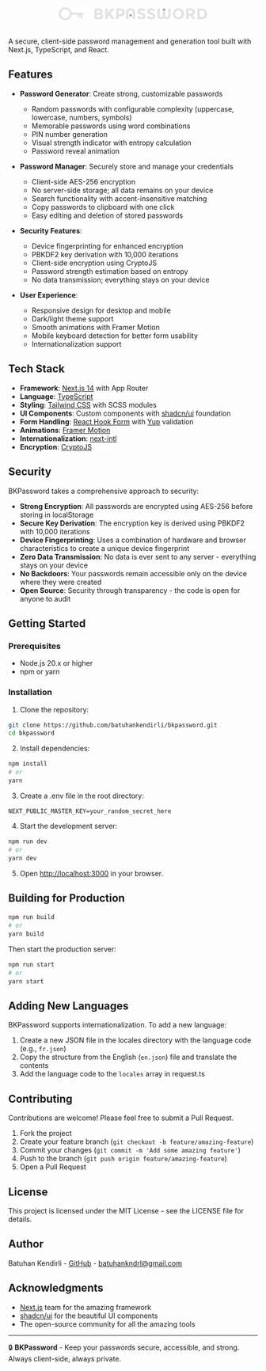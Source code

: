 <div align="center">
  <picture>
    <source media="(prefers-color-scheme: dark)" srcset="https://github.com/batuhankendirli/bkpassword/raw/main/public/assets/svgs/logo/bkpassword.svg">
    <source media="(prefers-color-scheme: light)" srcset="https://github.com/batuhankendirli/bkpassword/raw/main/public/assets/svgs/logo/bkpassword-light.svg">
    <img alt="BKPassword Logo" src="https://github.com/batuhankendirli/bkpassword/raw/main/public/assets/svgs/logo/bkpassword.svg" width="300">
  </picture>
  <br />
  <br />
</div>

A secure, client-side password management and generation tool built with Next.js, TypeScript, and React.

## Features

- **Password Generator**: Create strong, customizable passwords

  - Random passwords with configurable complexity (uppercase, lowercase, numbers, symbols)
  - Memorable passwords using word combinations
  - PIN number generation
  - Visual strength indicator with entropy calculation
  - Password reveal animation

- **Password Manager**: Securely store and manage your credentials

  - Client-side AES-256 encryption
  - No server-side storage; all data remains on your device
  - Search functionality with accent-insensitive matching
  - Copy passwords to clipboard with one click
  - Easy editing and deletion of stored passwords

- **Security Features**:

  - Device fingerprinting for enhanced encryption
  - PBKDF2 key derivation with 10,000 iterations
  - Client-side encryption using CryptoJS
  - Password strength estimation based on entropy
  - No data transmission; everything stays on your device

- **User Experience**:
  - Responsive design for desktop and mobile
  - Dark/light theme support
  - Smooth animations with Framer Motion
  - Mobile keyboard detection for better form usability
  - Internationalization support

## Tech Stack

- **Framework**: [Next.js 14](https://nextjs.org/) with App Router
- **Language**: [TypeScript](https://www.typescriptlang.org/)
- **Styling**: [Tailwind CSS](https://tailwindcss.com/) with SCSS modules
- **UI Components**: Custom components with [shadcn/ui](https://ui.shadcn.com/) foundation
- **Form Handling**: [React Hook Form](https://react-hook-form.com/) with [Yup](https://github.com/jquense/yup) validation
- **Animations**: [Framer Motion](https://www.framer.com/motion/)
- **Internationalization**: [next-intl](https://next-intl-docs.vercel.app/)
- **Encryption**: [CryptoJS](https://github.com/brix/crypto-js)

## Security

BKPassword takes a comprehensive approach to security:

- **Strong Encryption**: All passwords are encrypted using AES-256 before storing in localStorage
- **Secure Key Derivation**: The encryption key is derived using PBKDF2 with 10,000 iterations
- **Device Fingerprinting**: Uses a combination of hardware and browser characteristics to create a unique device fingerprint
- **Zero Data Transmission**: No data is ever sent to any server - everything stays on your device
- **No Backdoors**: Your passwords remain accessible only on the device where they were created
- **Open Source**: Security through transparency - the code is open for anyone to audit

## Getting Started

### Prerequisites

- Node.js 20.x or higher
- npm or yarn

### Installation

1. Clone the repository:

```bash
git clone https://github.com/batuhankendirli/bkpassword.git
cd bkpassword
```

2. Install dependencies:

```bash
npm install
# or
yarn
```

3. Create a .env file in the root directory:

```
NEXT_PUBLIC_MASTER_KEY=your_random_secret_here
```

4. Start the development server:

```bash
npm run dev
# or
yarn dev
```

5. Open [http://localhost:3000](http://localhost:3000) in your browser.

## Building for Production

```bash
npm run build
# or
yarn build
```

Then start the production server:

```bash
npm run start
# or
yarn start
```

## Adding New Languages

BKPassword supports internationalization. To add a new language:

1. Create a new JSON file in the locales directory with the language code (e.g., `fr.json`)
2. Copy the structure from the English (`en.json`) file and translate the contents
3. Add the language code to the `locales` array in request.ts

## Contributing

Contributions are welcome! Please feel free to submit a Pull Request.

1. Fork the project
2. Create your feature branch (`git checkout -b feature/amazing-feature`)
3. Commit your changes (`git commit -m 'Add some amazing feature'`)
4. Push to the branch (`git push origin feature/amazing-feature`)
5. Open a Pull Request

## License

This project is licensed under the MIT License - see the LICENSE file for details.

## Author

Batuhan Kendirli - [GitHub](https://github.com/batuhankendirli) - [batuhankndrl@gmail.com](mailto:batuhankndrl@gmail.com)

## Acknowledgments

- [Next.js](https://nextjs.org/) team for the amazing framework
- [shadcn/ui](https://ui.shadcn.com/) for the beautiful UI components
- The open-source community for all the amazing tools

---

🔒 **BKPassword** - Keep your passwords secure, accessible, and strong. Always client-side, always private.
